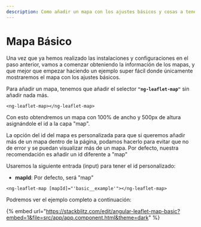 ```yaml
---
description: Como añadir un mapa con los ajustes básicos y cosas a tener en cuenta
---
```


# Mapa Básico

Una vez que ya hemos realizado las instalaciones y configuraciones en el paso anterior, vamos a comenzar obteniendo la información de los mapas, y que mejor que empezar haciendo un ejemplo super fácil donde únicamente mostraremos el mapa con los ajustes básicos.

Para añadir un mapa, tenemos que añadir el selector **`"ng-leaflet-map"`** sin añadir nada más.

```
<ng-leaflet-map></ng-leaflet-map>
```

Con esto obtendremos un mapa con 100% de ancho y 500px de altura asignándole el id a la capa "map".

La opción del id del mapa es personalizada para que si queremos añadir más de un mapa dentro de la página, podamos hacerlo para evitar que no de error y se puedan visualizar más de un mapa. Por defecto, nuestra recomendación es añadir un id diferente a "map"

Usaremos la siguiente entrada (input) para tener el id personalizado:

* **mapId**: Por defecto, será "map"

```
<ng-leaflet-map [mapId]="'basic__example'"></ng-leaflet-map>
```

Podremos ver el ejemplo completo a continuación:

{% embed url="https://stackblitz.com/edit/angular-leaflet-map-basic?embed=1&file=src/app/app.component.html&theme=dark" %}

